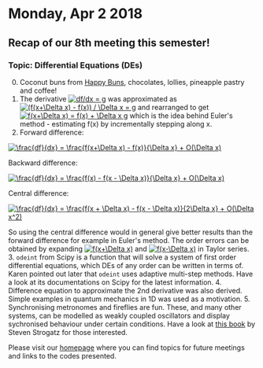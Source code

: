 # Monday, Apr 2 2018

## Recap of our 8th meeting this semester! 
### Topic: Differential Equations (DEs)
0. Coconut buns from [Happy Buns](http://goodfoodfinderaz.com/find-good-food/happy-buns-asian-bakery/), chocolates, lollies, pineapple pastry and coffee!
1. The derivative <a href="http://www.codecogs.com/eqnedit.php?latex=df/dx&space;=&space;g" target="_blank"><img src="http://latex.codecogs.com/gif.latex?df/dx&space;=&space;g" title="df/dx = g" /></a> was approximated as <a href="http://www.codecogs.com/eqnedit.php?latex=(f(x&plus;\Delta&space;x)&space;-&space;f(x))&space;/&space;\Delta&space;x&space;=&space;g" target="_blank"><img src="http://latex.codecogs.com/gif.latex?(f(x&plus;\Delta&space;x)&space;-&space;f(x))&space;/&space;\Delta&space;x&space;=&space;g" title="(f(x+\Delta x) - f(x)) / \Delta x = g" /></a> and rearranged to get <a href="http://www.codecogs.com/eqnedit.php?latex=f(x&plus;\Delta&space;x)&space;=&space;f(x)&space;&plus;&space;\Delta&space;x&space;g" target="_blank"><img src="http://latex.codecogs.com/gif.latex?f(x&plus;\Delta&space;x)&space;=&space;f(x)&space;&plus;&space;\Delta&space;x&space;g" title="f(x+\Delta x) = f(x) + \Delta x g" /></a> which is the idea behind Euler's method - estimating f(x) by incrementally stepping along x. 
2. Forward difference: 

<a href="http://www.codecogs.com/eqnedit.php?latex=\frac{df}{dx}&space;=&space;\frac{f(x&plus;\Delta&space;x)&space;-&space;f(x)}{\Delta&space;x}&space;&plus;&space;O(\Delta&space;x)" target="_blank"><img src="http://latex.codecogs.com/gif.latex?\frac{df}{dx}&space;=&space;\frac{f(x&plus;\Delta&space;x)&space;-&space;f(x)}{\Delta&space;x}&space;&plus;&space;O(\Delta&space;x)" title="\frac{df}{dx} = \frac{f(x+\Delta x) - f(x)}{\Delta x} + O(\Delta x)" /></a>

Backward difference:

<a href="http://www.codecogs.com/eqnedit.php?latex=\frac{df}{dx}&space;=&space;\frac{f(x)&space;-&space;f(x&space;-&space;\Delta&space;x)}{\Delta&space;x}&space;&plus;&space;O(\Delta&space;x)" target="_blank"><img src="http://latex.codecogs.com/gif.latex?\frac{df}{dx}&space;=&space;\frac{f(x)&space;-&space;f(x&space;-&space;\Delta&space;x)}{\Delta&space;x}&space;&plus;&space;O(\Delta&space;x)" title="\frac{df}{dx} = \frac{f(x) - f(x - \Delta x)}{\Delta x} + O(\Delta x)" /></a>

Central difference:

<a href="http://www.codecogs.com/eqnedit.php?latex=\frac{df}{dx}&space;=&space;\frac{f(x&space;&plus;&space;\Delta&space;x)&space;-&space;f(x&space;-&space;\Delta&space;x)}{2\Delta&space;x}&space;&plus;&space;O(\Delta&space;x^2)" target="_blank"><img src="http://latex.codecogs.com/gif.latex?\frac{df}{dx}&space;=&space;\frac{f(x&space;&plus;&space;\Delta&space;x)&space;-&space;f(x&space;-&space;\Delta&space;x)}{2\Delta&space;x}&space;&plus;&space;O(\Delta&space;x^2)" title="\frac{df}{dx} = \frac{f(x + \Delta x) - f(x - \Delta x)}{2\Delta x} + O(\Delta x^2)" /></a>

So using the central difference would in general give better results than the forward difference for example in Euler's method. The order errors can be obtained by expanding <a href="http://www.codecogs.com/eqnedit.php?latex=f(x&plus;\Delta&space;x)" target="_blank"><img src="http://latex.codecogs.com/gif.latex?f(x&plus;\Delta&space;x)" title="f(x+\Delta x)" /></a> and <a href="http://www.codecogs.com/eqnedit.php?latex=f(x-\Delta&space;x)" target="_blank"><img src="http://latex.codecogs.com/gif.latex?f(x-\Delta&space;x)" title="f(x-\Delta x)" /></a> in Taylor series.
3. `odeint` from Scipy is a function that will solve a system of first order differential equations, which DEs of any order can be written in terms of. Karen pointed out later that `odeint` uses adaptive multi-step methods. Have a look at its documentations on Scipy for the latest information.
4. Difference equation to approximate the 2nd derivative was also derived. Simple examples in quantum mechanics in 1D was used as a motivation.
5. Synchronising metronomes and fireflies are fun. These, and many other systems, can be modelled as weakly coupled oscillators and display sychronised behaviour under certain conditions. Have a look at [this book](https://www.goodreads.com/book/show/354421.Sync) by Steven Strogatz for those interested.


Please visit our [homepage](http://prickly-pythons.github.io) where you can find topics for future meetings and links to the codes presented.
